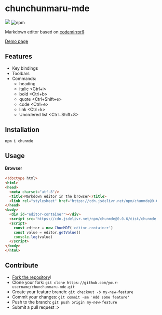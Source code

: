 # chunchunmaru-mde
[![](https://data.jsdelivr.com/v1/package/npm/chunmde/badge)](https://www.jsdelivr.com/package/npm/chunmde)
![npm](https://img.shields.io/npm/dt/chunmde?style=flat-square)

Markdown editor based on [codemirror6](https://codemirror.net/)

[Demo page](https://madeyoga.github.io/chunchunmaru-mde/)

## Features
- Key bindings
- Toolbars
- Commands:
  - heading
  - italic <Ctrl+i>
  - bold <Ctrl+b>
  - quote <Ctrl+Shift+e>
  - code <Ctrl+e>
  - link <Ctrl+k>
  - Unordered list <Ctrl+Shift+8>

## Installation

```
npm i chunmde
```

## Usage

#### Browser
```html
<!doctype html>
<html>
<head>
  <meta charset="utf-8"/>
  <title>Markdown editor in the browser</title>
  <link rel="stylesheet" href="https://cdn.jsdelivr.net/npm/chunmde@0.0.6/dist/chunmde.min.css">
</head>
<body>
  <div id="editor-container"></div>
  <script src="https://cdn.jsdelivr.net/npm/chunmde@0.0.6/dist/chunmde.bundle.min.js"></script>
  <script>
    const editor = new ChunMDE('editor-container')
    const value = editor.getValue()
    console.log(value)
  </script>
</body>
</html>
```

## Contribute
- [Fork the repository](https://github.com/madeyoga/chunchunmaru-mde.git)!
- Clone your fork: `git clone https://github.com/your-username/chunchunmaru-mde.git`
- Create your feature branch: `git checkout -b my-new-feature`
- Commit your changes: `git commit -am 'Add some feature'`
- Push to the branch: `git push origin my-new-feature`
- Submit a pull request :>
